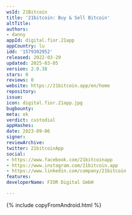 ```yaml
---
wsId: 21Bitcoin
title: '21bitcoin: Buy & Sell Bitcoin'
altTitle: 
authors:
- danny
appId: digital.fior.21app
appCountry: lu
idd: '1579302952'
released: 2022-03-29
updated: 2025-03-05
version: 2.0.38
stars: 0
reviews: 0
website: https://21bitcoin.app/en/home
repository: 
issue: 
icon: digital.fior.21app.jpg
bugbounty: 
meta: ok
verdict: custodial
appHashes: 
date: 2023-09-06
signer: 
reviewArchive: 
twitter: 21bitcoinApp
social:
- https://www.facebook.com/21bitcoinapp
- https://www.instagram.com/21bitcoin.app
- https://www.linkedin.com/company/21bitcoin
features: 
developerName: FIOR Digital GmbH

---
```


{% include copyFromAndroid.html %}
